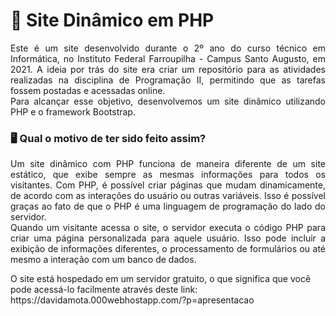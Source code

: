 # 🐘 Site Dinâmico em PHP
<div style="text-align: justify;"> 
  <p>     Este é um site desenvolvido durante o 2º ano do curso técnico em Informática, no Instituto Federal Farroupilha - Campus Santo Augusto, em 2021. 
  A ideia por trás do site era criar um repositório para as atividades realizadas na disciplina de Programação II, permitindo que as tarefas fossem postadas e acessadas online. 
  <br> Para alcançar esse objetivo, desenvolvemos um site dinâmico utilizando PHP e o framework Bootstrap.
</p>
</div>
 <h3>🖥 Qual o motivo de ter sido feito assim? </h3>


<div style="text-align: justify;"> 
    <p>
      Um site dinâmico com PHP funciona de maneira diferente de um site estático, que exibe sempre as mesmas informações para todos os visitantes. Com PHP, é possível criar páginas que mudam dinamicamente, de acordo com as interações do usuário ou outras variáveis. Isso é possível graças ao fato de que o PHP é uma linguagem de programação do lado do servidor. <br> Quando um visitante acessa o site, o servidor executa o código PHP para criar uma página personalizada para aquele usuário. Isso pode incluir a exibição de informações diferentes, o processamento de formulários ou até mesmo a interação com um banco de dados.
      </p> 
</div>
  O site está hospedado em um servidor gratuito, o que significa que você pode acessá-lo facilmente através deste link:  https://davidamota.000webhostapp.com/?p=apresentacao 
  </p> 
